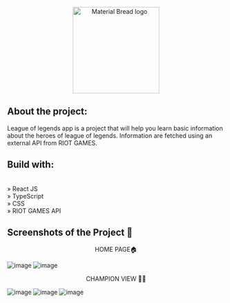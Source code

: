 <p align="center">
    <img width="200" src="https://i0.wp.com/www.dafontfree.io/wp-content/uploads/2021/11/League-of-Legends-logos-Font.jpg?fit=800%2C450&ssl=1" alt="Material Bread logo">
</p>


<h2>About the project:</h2>

League of legends app is a project that will help you learn basic information about the heroes of league of legends. Information are fetched using an external API from RIOT GAMES.

<h2>Build with:</h2><br/>
» React JS<br/>
» TypeScript<br/>
» CSS<br/>
» RIOT GAMES API<br/>

<h2>Screenshots of the Project 📸</h2>

<p align="center">
HOME PAGE🏠
</p>

![image](https://github.com/MateuszWesolowsky/LeagueOfLegendsCards-App/assets/103283398/a9ce6e4b-ae88-4bf1-82cb-8e3c42b278c8)
![image](https://github.com/MateuszWesolowsky/LeagueOfLegendsCards-App/assets/103283398/4f546484-5869-4b47-bc30-c31edb46a26b)



<p align="center">
CHAMPION VIEW 🐱‍🏍
</p>

![image](https://github.com/MateuszWesolowsky/LeagueOfLegendsCards-App/assets/103283398/7ea4aec3-2863-4a23-a855-af2ca3a4d556)
![image](https://github.com/MateuszWesolowsky/LeagueOfLegendsCards-App/assets/103283398/9da0af02-798b-449a-a755-ac47e481e87a)
![image](https://github.com/MateuszWesolowsky/LeagueOfLegendsCards-App/assets/103283398/037475ba-54f3-43de-a561-212644907960)







